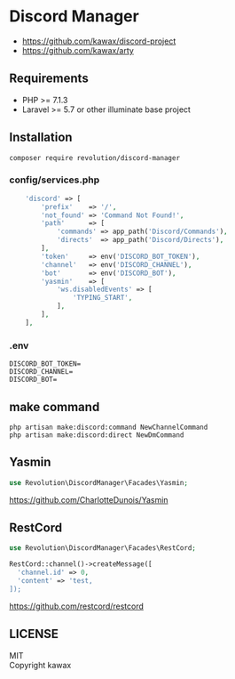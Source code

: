# Discord Manager

- https://github.com/kawax/discord-project
- https://github.com/kawax/arty

## Requirements
- PHP >= 7.1.3
- Laravel >= 5.7 or other illuminate base project

## Installation

```
composer require revolution/discord-manager
```

### config/services.php
```php
    'discord' => [
        'prefix'    => '/',
        'not_found' => 'Command Not Found!',
        'path'      => [
            'commands' => app_path('Discord/Commands'),
            'directs'  => app_path('Discord/Directs'),
        ],
        'token'     => env('DISCORD_BOT_TOKEN'),
        'channel'   => env('DISCORD_CHANNEL'),
        'bot'       => env('DISCORD_BOT'),
        'yasmin'    => [
            'ws.disabledEvents' => [
                'TYPING_START',
            ],
        ],
    ],
```

### .env
```
DISCORD_BOT_TOKEN=
DISCORD_CHANNEL=
DISCORD_BOT=
```

## make command
```
php artisan make:discord:command NewChannelCommand
php artisan make:discord:direct NewDmCommand
```

## Yasmin
```php
use Revolution\DiscordManager\Facades\Yasmin;

```

https://github.com/CharlotteDunois/Yasmin

## RestCord

```php
use Revolution\DiscordManager\Facades\RestCord;

RestCord::channel()->createMessage([
  'channel.id' => 0,
  'content' => 'test,
]);
```

https://github.com/restcord/restcord

## LICENSE
MIT  
Copyright kawax
